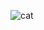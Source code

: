 ![cat](https://media.discordapp.net/attachments/611773057027276831/734473323894800495/Screenshot_20200719-141307_Azur_Lane.jpg)
